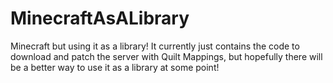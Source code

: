 # MinecraftAsALibrary
Minecraft but using it as a library! It currently just contains the code to download and patch the server with Quilt Mappings,
but hopefully there will be a better way to use it as a library at some point!
